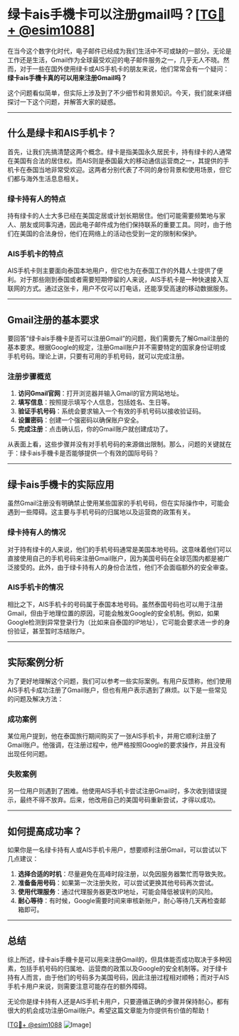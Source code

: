 # 绿卡ais手機卡可以注册gmail吗？[[TG💪+ @esim1088](https://t.me/s/esim1088)]

在当今这个数字化时代，电子邮件已经成为我们生活中不可或缺的一部分。无论是工作还是生活，Gmail作为全球最受欢迎的电子邮件服务之一，几乎无人不晓。然而，对于一些在国外使用绿卡或AIS手机卡的朋友来说，他们常常会有一个疑问：**绿卡ais手機卡真的可以用来注册Gmail吗？**

这个问题看似简单，但实际上涉及到了不少细节和背景知识。今天，我们就来详细探讨一下这个问题，并解答大家的疑惑。

---

## 什么是绿卡和AIS手机卡？

首先，让我们先搞清楚这两个概念。绿卡是指美国永久居民卡，持有绿卡的人通常在美国有合法的居住权。而AIS则是泰国最大的移动通信运营商之一，其提供的手机卡在泰国当地非常受欢迎。这两者分别代表了不同的身份背景和使用场景，但它们都与海外生活息息相关。

### 绿卡持有人的特点

持有绿卡的人士大多已经在美国定居或计划长期居住。他们可能需要频繁地与家人、朋友或同事沟通，因此电子邮件成为他们保持联系的重要工具。同时，由于他们在美国的合法身份，他们在网络上的活动也受到一定的限制和保护。

### AIS手机卡的特点

AIS手机卡则主要面向泰国本地用户，但它也为在泰国工作的外籍人士提供了便利。对于那些刚到泰国或者需要短期停留的人来说，AIS手机卡是一种快速接入互联网的方式。通过这张卡，用户不仅可以打电话，还能享受高速的移动数据服务。

---

## Gmail注册的基本要求

要回答“绿卡ais手機卡是否可以注册Gmail”的问题，我们需要先了解Gmail注册的基本要求。根据Google的规定，注册Gmail账户并不需要特定的国家身份证明或手机号码。理论上讲，只要有可用的手机号码，就可以完成注册。

### 注册步骤概览

1. **访问Gmail官网**：打开浏览器并输入Gmail的官方网站地址。
2. **填写信息**：按照提示填写个人信息，包括姓名、生日等。
3. **验证手机号码**：系统会要求输入一个有效的手机号码以接收验证码。
4. **设置密码**：创建一个强密码以确保账户安全。
5. **完成注册**：点击确认后，你的Gmail账户就创建成功了。

从表面上看，这些步骤并没有对手机号码的来源做出限制。那么，问题的关键就在于：绿卡ais手機卡是否能够提供一个有效的国际号码？

---

## 绿卡ais手機卡的实际应用

虽然Gmail注册没有明确禁止使用某些国家的手机号码，但在实际操作中，可能会遇到一些障碍。这主要与手机号码的归属地以及运营商的政策有关。

### 绿卡持有人的情况

对于持有绿卡的人来说，他们的手机号码通常是美国本地号码。这意味着他们可以直接使用自己的手机号码来注册Gmail账户，因为美国号码在全球范围内都是被广泛接受的。此外，由于绿卡持有人的身份合法性，他们不会面临额外的安全审查。

### AIS手机卡的情况

相比之下，AIS手机卡的号码属于泰国本地号码。虽然泰国号码也可以用于注册Gmail，但由于地理位置的原因，可能会触发Google的安全机制。例如，如果Google检测到异常登录行为（比如来自泰国的IP地址），它可能会要求进一步的身份验证，甚至暂时冻结账户。

---

## 实际案例分析

为了更好地理解这个问题，我们可以参考一些实际案例。有用户反馈称，他们使用AIS手机卡成功注册了Gmail账户，但也有用户表示遇到了麻烦。以下是一些常见的问题及解决方法：

### 成功案例

某位用户提到，他在泰国旅行期间购买了一张AIS手机卡，并用它顺利注册了Gmail账户。他强调，在注册过程中，他严格按照Google的要求操作，并且没有出现任何问题。

### 失败案例

另一位用户则遇到了困难。他使用AIS手机卡尝试注册Gmail时，多次收到错误提示，最终不得不放弃。后来，他改用自己的美国号码重新尝试，才得以成功。

---

## 如何提高成功率？

如果你是一名绿卡持有人或AIS手机卡用户，想要顺利注册Gmail，可以尝试以下几点建议：

1. **选择合适的时机**：尽量避免在高峰时段注册，以免因服务器繁忙而导致失败。
2. **准备备用号码**：如果第一次注册失败，可以尝试更换其他号码再次尝试。
3. **使用代理服务**：通过代理服务器更改IP地址，可能会降低被误判的风险。
4. **耐心等待**：有时候，Google需要时间来审核新账户，耐心等待几天再检查邮箱即可。

---

## 总结

综上所述，绿卡ais手機卡是可以用来注册Gmail的，但具体能否成功取决于多种因素，包括手机号码的归属地、运营商的政策以及Google的安全机制等。对于绿卡持有人而言，由于他们的号码多为美国号码，因此注册过程相对顺畅；而对于AIS手机卡用户来说，则需要注意可能存在的额外障碍。

无论你是绿卡持有人还是AIS手机卡用户，只要遵循正确的步骤并保持耐心，都有很大的机会成功注册Gmail账户。希望这篇文章能为你提供有价值的帮助！

[[TG💪+ @esim1088](https://t.me/s/esim1088) ![Image](https://i.postimg.cc/4NQfJmqS/Snipaste-2025-05-13-00-14-12.png)]